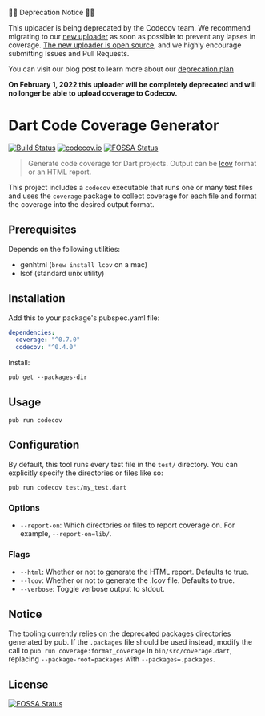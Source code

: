 🚨🚨 Deprecation Notice 🚨🚨

This uploader is being deprecated by the Codecov team. We recommend migrating to our [new uploader](https://docs.codecov.com/docs/codecov-uploader) as soon as possible to prevent any lapses in coverage. [The new uploader is open source](https://github.com/codecov/uploader), and we highly encourage submitting Issues and Pull Requests.

You can visit our blog post to learn more about our [deprecation plan](https://about.codecov.io/blog/codecov-uploader-deprecation-plan/)

**On February 1, 2022 this uploader will be completely deprecated and will no longer be able to upload coverage to Codecov.**


# Dart Code Coverage Generator
[![Build Status](https://travis-ci.org/codecov/dart.svg?branch=master)](https://travis-ci.org/codecov/dart) [![codecov.io](http://codecov.io/github/codecov/dart/coverage.svg?branch=master)](http://codecov.io/github/codecov/dart?branch=master)
[![FOSSA Status](https://app.fossa.com/api/projects/git%2Bgithub.com%2Fcodecov%2Fdart.svg?type=shield)](https://app.fossa.com/projects/git%2Bgithub.com%2Fcodecov%2Fdart?ref=badge_shield)

> Generate code coverage for Dart projects. Output can be [lcov](http://ltp.sourceforge.net/coverage/lcov.php) format or an HTML report.

This project includes a `codecov` executable that runs one or many test files and uses the `coverage` package to collect coverage for each file and format the coverage into the desired output format.


## Prerequisites
Depends on the following utilities:

- genhtml (`brew install lcov` on a mac)
- lsof (standard unix utility)


## Installation

Add this to your package's pubspec.yaml file:
```yaml
dependencies:
  coverage: "^0.7.0"
  codecov: "^0.4.0"
```

Install:
```
pub get --packages-dir
```


## Usage
```
pub run codecov
```


## Configuration
By default, this tool runs every test file in the `test/` directory. You can explicitly specify the directories or files like so:
```
pub run codecov test/my_test.dart
```

### Options
- `--report-on`: Which directories or files to report coverage on. For example, `--report-on=lib/`.

### Flags
- `--html`: Whether or not to generate the HTML report. Defaults to true.
- `--lcov`: Whether or not to generate the .lcov file. Defaults to true.
- `--verbose`: Toggle verbose output to stdout.

## Notice

The tooling currently relies on the deprecated packages directories generated by pub. If the `.packages` file should be used instead, modify the call to `pub run coverage:format_coverage` in `bin/src/coverage.dart`, replacing `--package-root=packages` with `--packages=.packages`.


## License
[![FOSSA Status](https://app.fossa.com/api/projects/git%2Bgithub.com%2Fcodecov%2Fdart.svg?type=large)](https://app.fossa.com/projects/git%2Bgithub.com%2Fcodecov%2Fdart?ref=badge_large)
